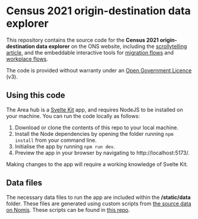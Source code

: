 # Census 2021 origin-destination data explorer

This repository contains the source code for the **Census 2021 origin-destination data explorer** on the ONS website, including the [scrollytelling article](https://www.ons.gov.uk/visualisations/censusorigindestination/), and the embeddable interactive tools for [migration flows](https://www.ons.gov.uk/visualisations/censusorigindestination/embed/odmg01ew/) and [workplace flows](https://www.ons.gov.uk/visualisations/censusorigindestination/embed/odwp01ew/).

The code is provided without warranty under an [Open Government Licence](https://www.nationalarchives.gov.uk/doc/open-government-licence/version/3/) (v3).

## Using this code

The Area hub is a [Svelte Kit](https://kit.svelte.dev/) app, and requires NodeJS to be installed on your machine. You can run the code locally as follows:

1. Download or clone the contents of this repo to your local machine.
2. Install the Node dependencies by opening the folder running `npm install` from your command line.
3. Initialise the app by running `npm run dev`.
4. Preview the app in your browser by navigating to http://localhost:5173/.

Making changes to the app will require a working knowledge of Svelte Kit.

## Data files

The necessary data files to run the app are included within the **/static/data** folder. These files are generated using custom scripts from [the source data on Nomis](https://www.nomisweb.co.uk/sources/census_2021_od). These scripts can be found in [this repo](https://github.com/ONSvisual/census-od-data).
